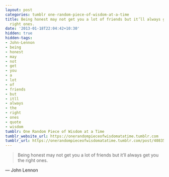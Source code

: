 ```yaml
---
layout: post
categories: tumblr one-random-piece-of-wisdom-at-a-time
title: Being honest may not get you a lot of friends but it’ll always get you the
  right ones.
date: '2013-01-18T22:04:42+10:30'
hidden: true
hidden-tags:
- John-Lennon
- being
- honest
- may
- not
- get
- you
- a
- lot
- of
- friends
- but
- itll
- always
- the
- right
- ones
- quote
- wisdom
tumblr: One Random Piece of Wisdom at a Time
tumblr_website_url: https://onerandompieceofwisdomatatime.tumblr.com
tumblr_url: https://onerandompieceofwisdomatatime.tumblr.com/post/40835718852/being-honest-may-not-get-you-a-lot-of-friends-but
---
```

> Being honest may not get you a lot of friends but it’ll always get you the right ones.

—&nbsp;John Lennon
